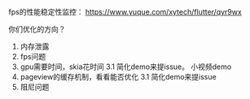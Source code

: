 fps的性能稳定性监控：
https://www.yuque.com/xytech/flutter/qyr9wx



你们优化的方向？

1. 内存泄露
2. fps问题
3. gpu需要时间，skia花时间
  3.1 简化demo来提issue。 小视频demo
4. pageview的缓存机制，看看能否优化
  3.1 简化demo来提issue
5. 阻尼问题
